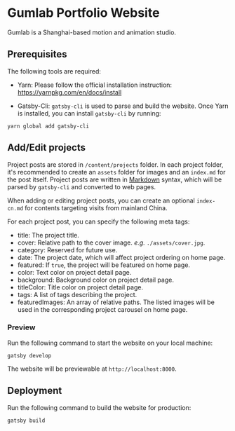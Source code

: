 # Gumlab Portfolio Website

Gumlab is a Shanghai-based motion and animation studio.

## Prerequisites

The following tools are required:

- Yarn: Please follow the official installation instruction: https://yarnpkg.com/en/docs/install

- Gatsby-Cli: `gatsby-cli` is used to parse and build the website. Once Yarn is installed, you can install `gatsby-cli` by running:

```
yarn global add gatsby-cli
```

## Add/Edit projects

Project posts are stored in `/content/projects` folder. In each project folder, it's recommended to create an `assets` folder for images and an `index.md` for the post itself. Project posts are written in [Markdown](https://github.com/adam-p/markdown-here/wiki/Markdown-Cheatsheet) syntax, which will be parsed by `gatsby-cli` and converted to web pages.

When adding or editing project posts, you can create an optional `index-cn.md` for contents targeting visits from mainland China.

For each project post, you can specify the following meta tags:

- title: The project title.
- cover: Relative path to the cover image. _e.g._ `./assets/cover.jpg`.
- category: Reserved for future use.
- date: The project date, which will affect project ordering on home page.
- featured: If `true`, the project will be featured on home page.
- color: Text color on project detail page.
- background: Background color on project detail page.
- titleColor: Title color on project detail page.
- tags: A list of tags describing the project.
- featuredImages: An array of relative paths. The listed images will be used in the corresponding project carousel on home page.

### Preview

Run the following command to start the website on your local machine:

```
gatsby develop
```

The website will be previewable at `http://localhost:8000`.

## Deployment

Run the following command to build the website for production:

```
gatsby build
```